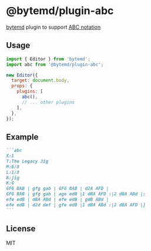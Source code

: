 # @bytemd/plugin-abc

[bytemd](https://github.com/bytedance/bytemd) plugin to support [ABC notation](https://en.wikipedia.org/wiki/ABC_notation)

## Usage

```js
import { Editor } from 'bytemd';
import abc from '@bytemd/plugin-abc';

new Editor({
  target: document.body,
  props: {
    plugins: [
      abc(),
      // ... other plugins
    ],
  },
});
```

## Example

````md
```abc
X:1
T:The Legacy Jig
M:6/8
L:1/8
R:jig
K:G
GFG BAB | gfg gab | GFG BAB | d2A AFD |
GFG BAB | gfg gab | age edB |1 dBA AFD :|2 dBA ABd |:
efe edB | dBA ABd | efe edB | gdB ABd |
efe edB | d2d def | gfe edB |1 dBA ABd :|2 dBA AFD |]
```
````

## License

MIT
